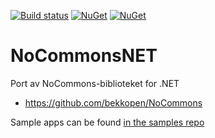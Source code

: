 [![Build status](https://ci.appveyor.com/api/projects/status/pw65hjl5iaaouboi/branch/master?svg=true)](https://ci.appveyor.com/project/JohnKorsnes/nocommonsnet/branch/master) [![NuGet](https://img.shields.io/nuget/v/NoCommons.svg)](https://img.shields.io/nuget/v/NoCommons.svg)
[![NuGet](https://img.shields.io/nuget/vpre/NoCommons.svg)](https://img.shields.io/nuget/vpre/NoCommons.svg)



NoCommonsNET
============

Port av NoCommons-biblioteket for .NET

 * https://github.com/bekkopen/NoCommons

 Sample apps can be found [in the samples repo](https://github.com/johnkors/NoCommonsNET.Samples)
